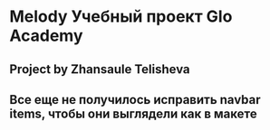 # Melody Учебный проект Glo Academy
## Project by Zhansaule Telisheva
## Все еще не получилось исправить navbar items, чтобы они выглядели как в макете
